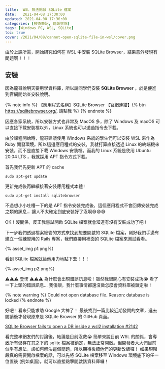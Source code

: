 ```yaml
---
title:  WSL 無法開啟 SQLite 檔案
date:   2021-04-08 17:30:00
updated: 2021-04-08 17:30:00
categories: [技術筆記, 錯誤排除]
tags: [Windows PC, WSL, SQLite]
toc: true
cover: /2021/04/08/cannot-open-sqlite-file-in-wsl/cover.png
---
```


由於上課所需，開始研究如何在 WSL 中安裝 SQLite Browser，結果意外發現有問題啊！！！

<!-- more -->

## 安裝

因為龍哥說明天要用學資料庫，所以請同學們安裝 **SQLite Browser** ，於是便進到官網開始查安裝說明。

{% note info %}
【應用程式名稱】SQLite Browser
【官網連結】{% btn https://sqlitebrowser.org/, 請點我 %}
{% endnote %}

因應各家系統，所以安裝方式也非常及 MacOS 多，除了 Windows 及 macOS 可以直接下載安裝檔以外，Linux 系統也可以透過指令去下載。

由於課程開始時，龍哥建議使用 Windows 系統的學生們可以安裝 WSL 來作為 Ruby 開發環境。所以這邊應用程式的安裝，我就打算直接透過 Linux 的終端機來安裝，而不是直接下載 Windows 安裝檔。而我的 Linux 系統是使用 Ubuntu 20.04 LTS ，我就採用 APT 指令方式下載。

首先我們先更新 APT 的 cache

```
sudo apt-get update
```

更新完成後再繼續接著安裝應用程式本體！

```
sudo apt-get install sqlitebrowser
```

不過想小小吐槽一下的是 APT 指令安裝完成後，這個應用程式不會回傳安裝完成之類的訊息...
讓人不太確定到底安裝好了沒啊😅😅😅

OK！沒關係，反正我嘗試開啟 SQLite 檔案就會知道有沒有安裝成功了吧！

下一步我們透過檔案總管的方式來找到想要開啟的 SQLite 檔案，剛好我們手邊有建立一個練習用的 Rails 專案，我們直接用裡面的 SQLite 檔案來測試看看。

{% asset_img p1.png%}

看到 SQLite 檔案就給他用力地點下去！！！

{% asset_img p2.png%}

⚠️⚠️⚠️ 登愣 ⚠️⚠️⚠️
為什麼會出現錯誤訊息啦！雖然我很開心有安裝成功😭
看了一下上頭的錯誤訊息...
我傻眼，我什麼事情都還沒做怎麼會資料庫被鎖定啦！

{% note warning %}
Could not open database file.
Reason: database is locked
{% endnote %}

好吧！看來只能求助 Google 大神了！
最後找到一篇比較近期發問的文章，進去閱讀後才發現原來是 SQLite Browser 的 GitHub 頁面。

[SQLite Browser fails to open a DB inside a wsl2 installation #2142](https://github.com/sqlitebrowser/sqlitebrowser/issues/2142)

看完整串網友們的討論後，結論是目前沒救😭
簡單來說目前 WSL 的關係，會導致所有儲存在其之下的 sqlite 檔案被鎖定，無法正常開啟。但開發者大大們目前似乎有想法，該如何解決這個問題，所以期待後續他們的更新改版囉！
如果現階段真的需要開啟檔案的話，可以先將 SQLite 檔案移至 Windows 環境底下的任一位置後 (例如桌面)，就可以直接點擊開啟該資料庫囉！
